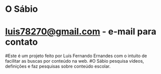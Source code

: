 # O Sábio
# luis78270@gmail.com - e-mail para contato

#Este é um projeto feito por Luís Fernando Ernandes com o intuito de facilitar as buscas por conteúdo na web.
#O Sábio pesquisa vídeos, definições e faz pesquisas sobre conteúdo escolar.
#
